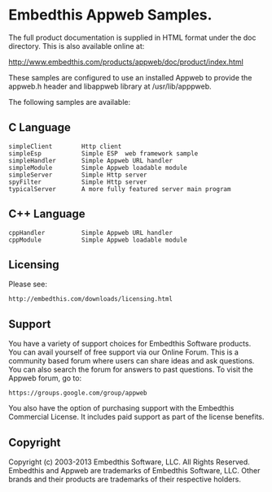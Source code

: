 Embedthis Appweb Samples.
===

The full product documentation is supplied in HTML format under the doc
directory. This is also available online at:

  http://www.embedthis.com/products/appweb/doc/product/index.html

These samples are configured to use an installed Appweb to provide the
appweb.h header and libappweb library at /usr/lib/apppweb.

The following samples are available:

C Language
---
    simpleClient        Http client
    simpleEsp           Simple ESP  web framework sample
    simpleHandler       Simple Appweb URL handler
    simpleModule        Simple Appweb loadable module
    simpleServer        Simple Http server
    spyFilter           Simple Http server
    typicalServer       A more fully featured server main program

C++ Language
---
    cppHandler          Simple Appweb URL handler
    cppModule           Simple Appweb loadable module

Licensing
---

Please see: 

    http://embedthis.com/downloads/licensing.html


Support
---
You have a variety of support choices for Embedthis Software products. You can
avail yourself of free support via our Online Forum. This is a community based
forum where users can share ideas and ask questions. You can also search the
forum for answers to past questions. To visit the Appweb forum, go to:

    https://groups.google.com/group/appweb

You also have the option of purchasing support with the Embedthis Commercial
License. It includes paid support as part of the license benefits.


Copyright
---

Copyright (c) 2003-2013 Embedthis Software, LLC. All Rights Reserved.
Embedthis and Appweb are trademarks of Embedthis Software, LLC. Other 
brands and their products are trademarks of their respective holders.
